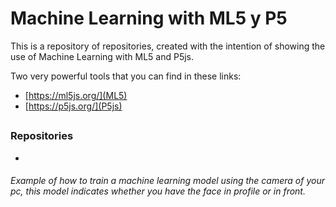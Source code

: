 # Machine Learning with ML5 y P5
This is a repository of repositories, created with the intention of showing the use of Machine Learning with ML5 and P5js.

Two very powerful tools that you can find in these links:

* [https://ml5js.org/](ML5)
* [https://p5js.org/](P5js)

##

### Repositories

* [](classifyer)
###### Example of how to train a machine learning model using the camera of your pc, this model indicates whether you have the face in profile or in front.

## 

